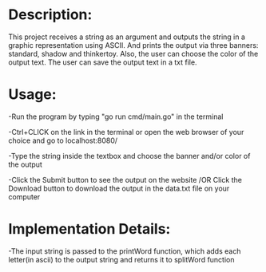 # Description: #
This project receives a string as an argument and outputs the string in a graphic representation using ASCII. And prints the output via three banners: standard, shadow and thinkertoy. Also, the user can choose the color of the output text. The user can save the output text in a txt file.

# Usage: # 
-Run the program by typing "go run cmd/main.go" in the terminal

-Ctrl+CLICK on the link in the terminal or open the web browser of your choice and go to localhost:8080/


-Type the string inside the textbox and choose the banner and/or color of the output


-Click the Submit button to see the output on the website /OR Click the Download button to download the output in the data.txt file on your computer

# Implementation Details: #
-The input string is passed to the printWord function, which adds each letter(in ascii) to the output string and returns it to splitWord function
